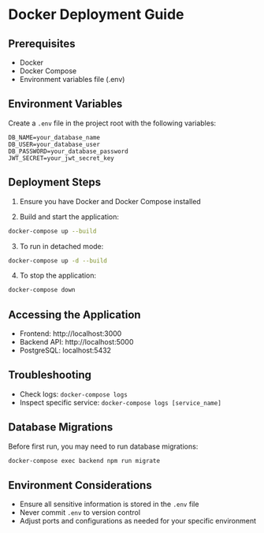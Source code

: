 # Docker Deployment Guide

## Prerequisites
- Docker
- Docker Compose
- Environment variables file (.env)

## Environment Variables
Create a `.env` file in the project root with the following variables:
```
DB_NAME=your_database_name
DB_USER=your_database_user
DB_PASSWORD=your_database_password
JWT_SECRET=your_jwt_secret_key
```

## Deployment Steps

1. Ensure you have Docker and Docker Compose installed

2. Build and start the application:
```bash
docker-compose up --build
```

3. To run in detached mode:
```bash
docker-compose up -d --build
```

4. To stop the application:
```bash
docker-compose down
```

## Accessing the Application
- Frontend: http://localhost:3000
- Backend API: http://localhost:5000
- PostgreSQL: localhost:5432

## Troubleshooting
- Check logs: `docker-compose logs`
- Inspect specific service: `docker-compose logs [service_name]`

## Database Migrations
Before first run, you may need to run database migrations:
```bash
docker-compose exec backend npm run migrate
```

## Environment Considerations
- Ensure all sensitive information is stored in the `.env` file
- Never commit `.env` to version control
- Adjust ports and configurations as needed for your specific environment
